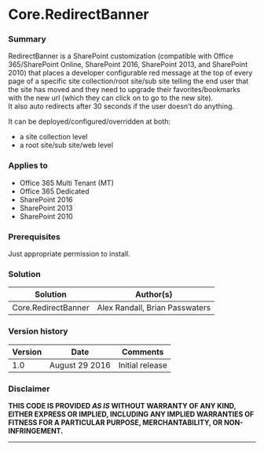 # Core.RedirectBanner #

### Summary ###
RedirectBanner is a SharePoint customization (compatible with Office 365/SharePoint Online, SharePoint 2016, SharePoint 2013, and SharePoint 2010) 
that places a developer configurable red message at the top of every page of a specific site collection/root site/sub site telling the end user that 
the site has moved and they need to upgrade their favorites/bookmarks with the new url (which they can click on to go to the new site).  
It also auto redirects after 30 seconds if the user doesn’t do anything.

It can be deployed/configured/overridden at both:
- a site collection level
- a root site/sub site/web level


### Applies to ###
-  Office 365 Multi Tenant (MT)
-  Office 365 Dedicated
-  SharePoint 2016
-  SharePoint 2013
-  SharePoint 2010

### Prerequisites ###
Just  appropriate permission to install.

### Solution ###
Solution | Author(s)
---------|----------
Core.RedirectBanner | Alex Randall, Brian Passwaters

### Version history ###
Version  | Date | Comments
---------| -----| --------
1.0  | August 29 2016 | Initial release

### Disclaimer ###
**THIS CODE IS PROVIDED *AS IS* WITHOUT WARRANTY OF ANY KIND, EITHER EXPRESS OR IMPLIED, INCLUDING ANY IMPLIED WARRANTIES OF FITNESS FOR A PARTICULAR PURPOSE, MERCHANTABILITY, OR NON-INFRINGEMENT.**


----------
